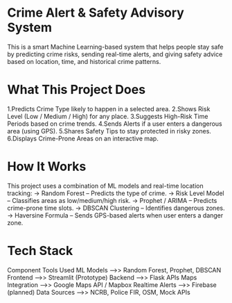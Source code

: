 # Crime Alert & Safety Advisory System
This is a smart Machine Learning-based system that helps people stay safe by predicting crime risks, 
sending real-time alerts, and giving safety advice based on location, time, and historical crime patterns.

# What This Project Does
1.Predicts Crime Type likely to happen in a selected area.
2.Shows Risk Level (Low / Medium / High) for any place.
3.Suggests High-Risk Time Periods based on crime trends.
4.Sends Alerts if a user enters a dangerous area (using GPS).
5.Shares Safety Tips to stay protected in risky zones.
6.Displays Crime-Prone Areas on an interactive map.


# How It Works
This project uses a combination of ML models and real-time location tracking:
-> Random Forest – Predicts the type of crime.
-> Risk Level Model – Classifies areas as low/medium/high risk.
-> Prophet / ARIMA – Predicts crime-prone time slots.
-> DBSCAN Clustering – Identifies dangerous zones.
-> Haversine Formula – Sends GPS-based alerts when user enters a danger zone.



# Tech Stack
Component	Tools Used
ML Models	            -->>  Random Forest, Prophet, DBSCAN
Frontend	        		-->>  Streamlit (Prototype)
Backend	       			  -->>  Flask APIs
Maps Integration	    -->>	Google Maps API / Mapbox
Realtime Alerts	      -->>  Firebase (planned)
Data Sources	        -->>  NCRB, Police FIR, OSM, Mock APIs
